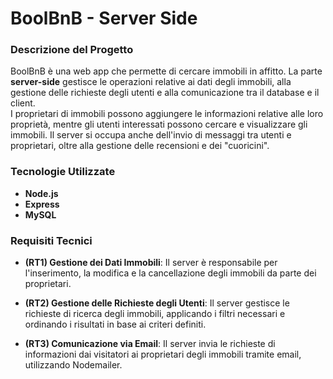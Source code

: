 # BoolBnB - Server Side

### Descrizione del Progetto

BoolBnB è una web app che permette di cercare immobili in affitto. La parte **server-side** gestisce le operazioni relative ai dati degli immobili, alla gestione delle richieste degli utenti e alla comunicazione tra il database e il client.  
I proprietari di immobili possono aggiungere le informazioni relative alle loro proprietà, mentre gli utenti interessati possono cercare e visualizzare gli immobili. Il server si occupa anche dell'invio di messaggi tra utenti e proprietari, oltre alla gestione delle recensioni e dei "cuoricini".

### Tecnologie Utilizzate

- **Node.js**  
- **Express**  
- **MySQL**

### Requisiti Tecnici

- **(RT1) Gestione dei Dati Immobili**: Il server è responsabile per l'inserimento, la modifica e la cancellazione degli immobili da parte dei proprietari.
  
- **(RT2) Gestione delle Richieste degli Utenti**: Il server gestisce le richieste di ricerca degli immobili, applicando i filtri necessari e ordinando i risultati in base ai criteri definiti.
  
- **(RT3) Comunicazione via Email**: Il server invia le richieste di informazioni dai visitatori ai proprietari degli immobili tramite email, utilizzando Nodemailer.
